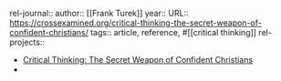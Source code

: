rel-journal::
author:: [[Frank Turek]]
year::
URL:: https://crossexamined.org/critical-thinking-the-secret-weapon-of-confident-christians/
tags:: article, reference, #[[critical thinking]]
rel-projects::

- [Critical Thinking: The Secret Weapon of Confident Christians](https://crossexamined.org/critical-thinking-the-secret-weapon-of-confident-christians/)
-
